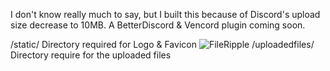 I don't know really much to say, but I built this because of Discord's upload size decrease to 10MB. A BetterDiscord & Vencord plugin coming soon.

/static/ Directory required for Logo & Favicon ![FileRipple](https://github.com/user-attachments/assets/bdb9d760-5c22-4dd3-9994-2082d2d0b903) 
/uploadedfiles/ Directory require for the uploaded files
